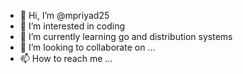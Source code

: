 - 👋 Hi, I’m @mpriyad25
- 👀 I’m interested in coding
- 🌱 I’m currently learning go and distribution systems
- 💞️ I’m looking to collaborate on ...
- 📫 How to reach me ...

<!---
mpriyad25/mpriyad25 is a ✨ special ✨ repository because its `README.md` (this file) appears on your GitHub profile.
You can click the Preview link to take a look at your changes.
--->
